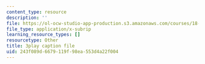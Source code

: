 ```yaml
---
content_type: resource
description: ''
file: https://ol-ocw-studio-app-production.s3.amazonaws.com/courses/18-01sc-single-variable-calculus-fall-2010/243f089d6679119f98ea553d4a22f004_UsGBIfjUK7U.srt
file_type: application/x-subrip
learning_resource_types: []
resourcetype: Other
title: 3play caption file
uid: 243f089d-6679-119f-98ea-553d4a22f004
---
```

